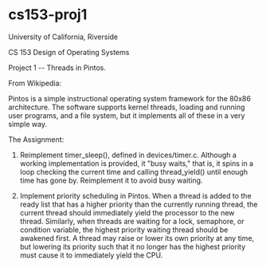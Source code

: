 cs153-proj1
===========

University of California, Riverside

CS 153 Design of Operating Systems

Project 1 -- Threads in Pintos.


From Wikipedia:

Pintos is a simple instructional operating system framework for the 80x86 architecture. 
The software supports kernel threads, loading and running user programs, and a file 
system, but it implements all of these in a very simple way.

The Assignment:

1. Reimplement timer_sleep(), defined in devices/timer.c. Although a working implementation
is provided, it "busy waits," that is, it spins in a loop checking the current time and
calling thread_yield() until enough time has gone by. Reimplement it to avoid busy waiting.



2. Implement priority scheduling in Pintos. When a thread is added to the ready list that has 
a higher priority than the currently running thread, the current thread should immediately 
yield the processor to the new thread. Similarly, when threads are waiting for a lock, 
semaphore, or condition variable, the highest priority waiting thread should be awakened 
first. A thread may raise or lower its own priority at any time, but lowering its priority 
such that it no longer has the highest priority must cause it to immediately yield the CPU.
